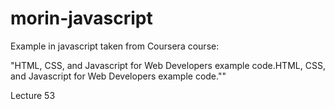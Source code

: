 # morin-javascript

Example in javascript taken from Coursera course:

"HTML, CSS, and Javascript for Web Developers example code.HTML, CSS, and Javascript for Web Developers example code.""

Lecture 53

